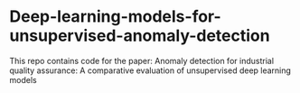 # Deep-learning-models-for-unsupervised-anomaly-detection
This repo contains code for the paper: Anomaly detection for industrial quality assurance: A comparative evaluation of unsupervised deep learning models
